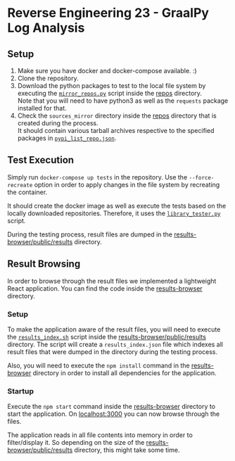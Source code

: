 # Reverse Engineering 23 - GraalPy Log Analysis

## Setup
1. Make sure you have docker and docker-compose available. :)
2. Clone the repository.
3. Download the python packages to test to the local file system by executing the [`mirror_repos.py`](./repos/mirror_repos.py) script inside the [repos](./repos) directory.<br>
Note that you will need to have python3 as well as the `requests` package installed for that.
4. Check the `sources_mirror` directory inside the [repos](./repos) directory that is created during the process.<br>
It should contain various tarball archives respective to the specified packages in [`pypi_list_repo.json`](./repos/pypi_list_repo.json).

## Test Execution
Simply run `docker-compose up tests` in the repository.
Use the `--force-recreate` option in order to apply changes in the file system by recreating the container.

It should create the docker image as well as execute the tests based on the locally downloaded repositories.
Therefore, it uses the [`library_tester.py`](./tests/library_tester.py) script.

During the testing process, result files are dumped in the [results-browser/public/results](./results-browser/public/results) directory.

## Result Browsing
In order to browse through the result files we implemented a lightweight React application.
You can find the code inside the [results-browser](./results-browser) directory.

### Setup
To make the application aware of the result files, you will need to execute the [`results_index.sh`](./results-browser/public/results/results_index.sh) script inside the [results-browser/public/results](./results-browser/public/results) directory.
The script will create a `results_index.json` file which indexes all result files that were dumped in the directory during the testing process.

Also, you will need to execute the `npm install` command in the [results-browser](/results-browser) directory in order to install all dependencies for the application.

### Startup
Execute the `npm start` command inside the [results-browser](./results-browser) directory to start the application.
On [localhost:3000](http://localhost:3000) you can now browse through the files.

The application reads in all file contents into memory in order to filter/display it.
So depending on the size of the [results-browser/public/results](./results-browser/public/results) directory, this might take some time.
